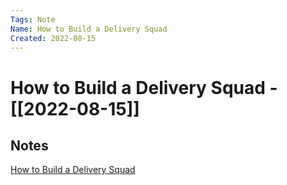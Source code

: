 ```yaml
---
Tags: Note
Name: How to Build a Delivery Squad
Created: 2022-08-15
---
```

# How to Build a Delivery Squad - [[2022-08-15]]
## Notes
[How to Build a Delivery Squad](https://docs.google.com/presentation/d/1NhL1PTIxMDRNf8bGLgFPCSuG79vqgIPTmfGKH7NPQtU/edit)

